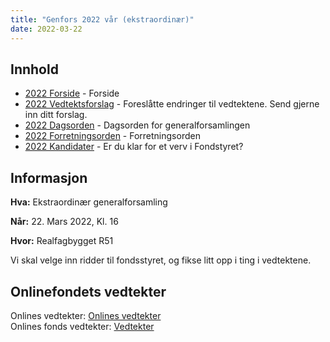 ```yaml
---
title: "Genfors 2022 vår (ekstraordinær)"
date: 2022-03-22
---
```


## Innhold
* [2022 Forside](/generalforsamlinger/2022-v-ekstraordinaer)   - Forside
* [2022 Vedtektsforslag](/generalforsamlinger/2022-v-ekstraordinaer/vedtekstforslag) - Foreslåtte endringer til vedtektene. Send gjerne inn ditt forslag.
* [2022 Dagsorden](/generalforsamlinger/2022-v-ekstraordinaer/dagsorden-22) - Dagsorden for generalforsamlingen
* [2022 Forretningsorden](/generalforsamlinger/2022-v-ekstraordinaer/forretningsorden-2022) - Forretningsorden
* [2022 Kandidater](/generalforsamlinger/2022-v-ekstraordinaer/valg) - Er du klar for et verv i Fondstyret? 

## Informasjon

**Hva:** Ekstraordinær generalforsamling

**Når:** 22. Mars 2022, Kl. 16

**Hvor:** Realfagbygget R51

Vi skal velge inn ridder til fondsstyret, og fikse litt opp i ting i vedtektene. 

## Onlinefondets vedtekter
Onlines vedtekter: [Onlines vedtekter](https://github.com/dotkom/Onlines_Vedtekter/blob/master/vedtekter.adoc)  
Onlines fonds vedtekter: [Vedtekter](https://onlineweb4-prod.s3.eu-north-1.amazonaws.com/media/wiki/attachments/4850/6ce1fe1f2a3d92f7f229c49147d7b4a0/Onlines_Fond_Vedtekter_Signed.pdf)